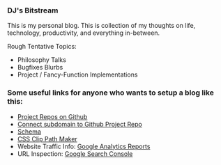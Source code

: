 ### DJ's Bitstream

This is my personal blog. This is collection of my thoughts on life, technology, productivity, and everything in-between.

Rough Tentative Topics:
- Philosophy Talks
- Bugfixes Blurbs
- Project / Fancy-Function Implementations

### Some useful links for anyone who wants to setup a blog like this:
- [Project Repos on Github](https://code.likeagirl.io/how-to-host-multiple-websites-on-github-b5ed19a86dbe)
- [Connect subdomain to Github Project Repo](https://stackoverflow.com/questions/46455900/subdomain-of-website-for-github-pages-project)
- [Schema](https://schema.org/Article)
- [CSS Clip Path Maker](https://bennettfeely.com/clippy/)
- Website Traffic Info: [Google Analytics Reports](https://analytics.google.com/analytics/web/#/p433655056/reports/intelligenthome?params=_u..nav%3Dmaui&collectionId=user)
- URL Inspection: [Google Search Console](https://search.google.com/search-console?resource_id=https%3A%2F%2Fdjpaul.dev%2F)